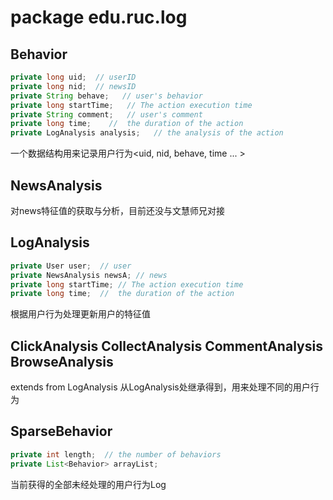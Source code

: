 # package edu.ruc.log
## Behavior
```java
private long uid;  // userID
private long nid;  // newsID
private String behave;   // user's behavior
private long startTime;   // The action execution time
private String comment;   // user's comment
private long time;    //  the duration of the action
private LogAnalysis analysis;   // the analysis of the action
```
一个数据结构用来记录用户行为<uid, nid, behave, time ... >
## NewsAnalysis
对news特征值的获取与分析，目前还没与文慧师兄对接
## LogAnalysis
```java
private User user;  // user
private NewsAnalysis newsA; // news
private long startTime; // The action execution time
private long time;  //  the duration of the action
```
根据用户行为处理更新用户的特征值
## ClickAnalysis  CollectAnalysis  CommentAnalysis BrowseAnalysis
extends from LogAnalysis
从LogAnalysis处继承得到，用来处理不同的用户行为
##  SparseBehavior
```java
private int length;  // the number of behaviors
private List<Behavior> arrayList;
```
当前获得的全部未经处理的用户行为Log

